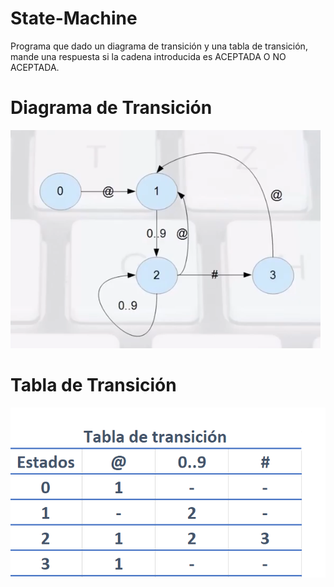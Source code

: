 # State-Machine

Programa que dado un diagrama de transición y una tabla de transición, mande una respuesta si la cadena introducida es ACEPTADA O NO ACEPTADA. 

# Diagrama de Transición
![alt text](https://github.com/ryu-ed/State-Machine/raw/master/afd.PNG " ")


# Tabla de Transición
![alt text](https://github.com/ryu-ed/State-Machine/raw/master/TT.PNG " ")

